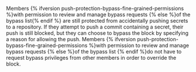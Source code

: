 Members {% ifversion push-protection-bypass-fine-grained-permissions %}with permission to review and manage bypass requests {% else %}of the bypass list{% endif %} are still protected from accidentally pushing secrets to a repository. If they attempt to push a commit containing a secret, their push is still blocked, but they can choose to bypass the block by specifying a reason for allowing the push. Members {% ifversion push-protection-bypass-fine-grained-permissions %}with permission to review and manage bypass requests {% else %}of the bypass list {% endif %}do not have to request bypass privileges from other members in order to override the block.

